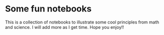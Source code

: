 # Some fun notebooks

This is a collection of notebooks to illustrate some cool principles from math and science. I will add more as I get time. 
Hope you enjoy!!

